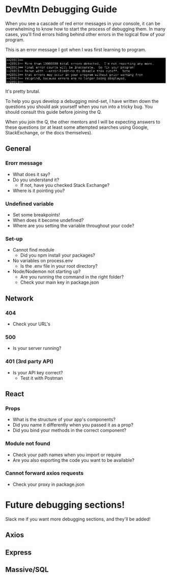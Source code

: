 # DevMtn Debugging Guide

When you see a cascade of red error messages in your console, it can be overwhelming to know how to start the process of debugging them. In many cases, you'll find errors hiding behind other errors in the logical flow of your program. 

This is an error message I got when I was first learning to program.

![valgrind erorr message](./valgrind_error.jpg "valgrind error message")

It's pretty brutal.

To help you guys develop a debugging mind-set, I have written down the questions you should ask yourself when you run into a tricky bug. You should consult this guide before joining the Q. 

When you join the Q, the other mentors and I will be expecting answers to these questions (or at least some attempted searches using Google, StackExchange, or the docs themselves).

## General

### Erorr message

* What does it say?
* Do you understand it?
  - If not, have you checked Stack Exchange?
* Where is it pointing you?

### Undefined variable

* Set some breakpoints!
* When does it become undefined?
* Where are you setting the variable throughout your code?

### Set-up

* Cannot find module
  - Did you npm install your packages?
* No variables on process.env
  - Is the .env file in your root directory?
* Node/Nodemon not starting up?
  - Are you running the command in the right folder?
  - Check your main key in package.json

## Network

### 404

* Check your URL's 

### 500

* Is your server running?

### 401 (3rd party API)

* Is your API key correct?
  - Test it with Postman

## React

### Props

* What is the structure of your app's components?
* Did you name it differently when you passed it as a prop?
* Did you bind your methods in the correct component?

### Module not found

* Check your path names when you import or require
* Are you also exporting the code you want to be available?

### Cannot forward axios requests

* Check your proxy in package.json

# Future debugging sections!

Slack me if you want more debugging sections, and they'll be added!

## Axios

## Express

## Massive/SQL
